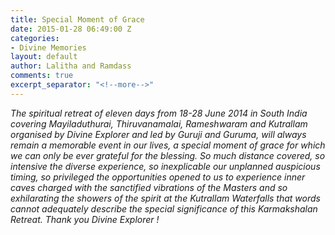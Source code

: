 ```yaml
---
title: Special Moment of Grace
date: 2015-01-28 06:49:00 Z
categories:
- Divine Memories
layout: default
author: Lalitha and Ramdass
comments: true
excerpt_separator: "<!--more-->"
---
```


<p><em>The spiritual retreat of eleven days from 18-28 June 2014 in South India covering Mayiladuthurai,<!--more--> Thiruvanamalai, Rameshwaram and Kutrallam organised by Divine Explorer and led by Guruji and Guruma, will always remain a memorable event in our lives, a special moment of grace for which we can only be ever grateful for the blessing. So much distance covered, so intensive the diverse experience, so inexplicable our unplanned auspicious timing, so privileged the opportunities opened to us to experience inner caves charged with the sanctified vibrations of the Masters and so exhilarating the showers of the spirit at the Kutrallam Waterfalls that words cannot adequately describe the special significance of this Karmakshalan Retreat. Thank you Divine Explorer !</em></p>
